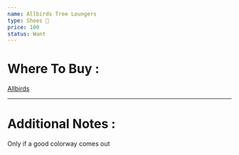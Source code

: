 ```yaml
---
name: Allbirds Tree Loungers
type: Shoes 👟
price: 100
status: Want
---
```

# Where To Buy :

[Allbirds](https://www.allbirds.com/products/mens-tree-loungers-navy-night)

---
# Additional Notes :

Only if a good colorway comes out
